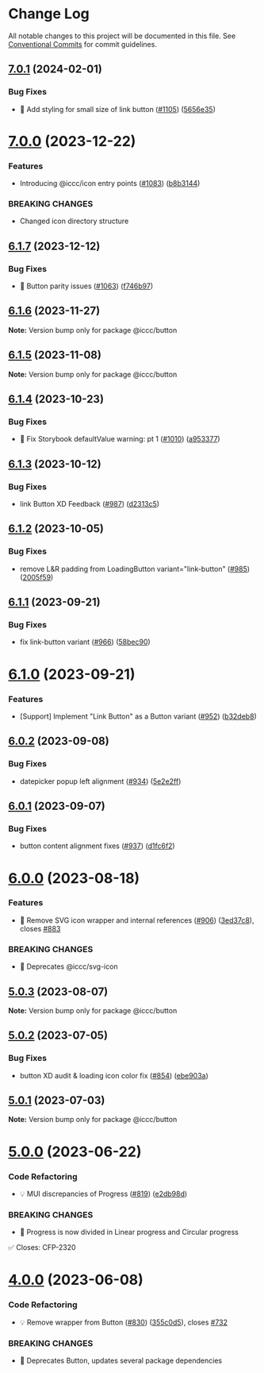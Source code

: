 # Change Log

All notable changes to this project will be documented in this file.
See [Conventional Commits](https://conventionalcommits.org) for commit guidelines.

## [7.0.1](https://git.autodesk.com/dpe/iccc/compare/@iccc/button@7.0.0...@iccc/button@7.0.1) (2024-02-01)


### Bug Fixes

* 🐛 Add styling for small size of link button ([#1105](https://git.autodesk.com/dpe/iccc/issues/1105)) ([5656e35](https://git.autodesk.com/dpe/iccc/commits/5656e35eddc846d6c114754a74289fa96d3b88da))





# [7.0.0](https://git.autodesk.com/dpe/iccc/compare/@iccc/button@6.1.7...@iccc/button@7.0.0) (2023-12-22)


### Features

* Introducing @iccc/icon entry points ([#1083](https://git.autodesk.com/dpe/iccc/issues/1083)) ([b8b3144](https://git.autodesk.com/dpe/iccc/commits/b8b3144c5673221a119c4f9d30e552f959fdc51a))


### BREAKING CHANGES

* Changed icon directory structure





## [6.1.7](https://git.autodesk.com/dpe/iccc/compare/@iccc/button@6.1.6...@iccc/button@6.1.7) (2023-12-12)


### Bug Fixes

* 🐛 Button parity issues ([#1063](https://git.autodesk.com/dpe/iccc/issues/1063)) ([f746b97](https://git.autodesk.com/dpe/iccc/commits/f746b97e50cdb4d3b0087f2511b4006b97096315))





## [6.1.6](https://git.autodesk.com/dpe/iccc/compare/@iccc/button@6.1.5...@iccc/button@6.1.6) (2023-11-27)

**Note:** Version bump only for package @iccc/button





## [6.1.5](https://git.autodesk.com/dpe/iccc/compare/@iccc/button@6.1.4...@iccc/button@6.1.5) (2023-11-08)

**Note:** Version bump only for package @iccc/button





## [6.1.4](https://git.autodesk.com//dpe/iccc/compare/@iccc/button@6.1.3...@iccc/button@6.1.4) (2023-10-23)


### Bug Fixes

* 🐛 Fix Storybook defaultValue warning: pt 1 ([#1010](https://git.autodesk.com//dpe/iccc/issues/1010)) ([a953377](https://git.autodesk.com//dpe/iccc/commits/a95337700e2c77afd3a4cbc7648b811c05488b2f))





## [6.1.3](https://git.autodesk.com//dpe/iccc/compare/@iccc/button@6.1.2...@iccc/button@6.1.3) (2023-10-12)


### Bug Fixes

* link Button XD Feedback ([#987](https://git.autodesk.com//dpe/iccc/issues/987)) ([d2313c5](https://git.autodesk.com//dpe/iccc/commits/d2313c582565d3d128bd70780791c98093b2f6b1))





## [6.1.2](https://git.autodesk.com//dpe/iccc/compare/@iccc/button@6.1.1...@iccc/button@6.1.2) (2023-10-05)


### Bug Fixes

* remove L&R padding from LoadingButton variant="link-button" ([#985](https://git.autodesk.com//dpe/iccc/issues/985)) ([2005f59](https://git.autodesk.com//dpe/iccc/commits/2005f59656e5b61094ac32d046c6735e9ca3bb7c))





## [6.1.1](https://git.autodesk.com//dpe/iccc/compare/@iccc/button@6.1.0...@iccc/button@6.1.1) (2023-09-21)


### Bug Fixes

* fix link-button variant ([#966](https://git.autodesk.com//dpe/iccc/issues/966)) ([58bec90](https://git.autodesk.com//dpe/iccc/commits/58bec90148ff4a1f7c058fffc5f937d561ff317c))





# [6.1.0](https://git.autodesk.com//dpe/iccc/compare/@iccc/button@6.0.2...@iccc/button@6.1.0) (2023-09-21)


### Features

* [Support] Implement "Link Button" as a Button variant ([#952](https://git.autodesk.com//dpe/iccc/issues/952)) ([b32deb8](https://git.autodesk.com//dpe/iccc/commits/b32deb8579033d7d105aed21cbee9dd2758b932f))





## [6.0.2](https://git.autodesk.com//dpe/iccc/compare/@iccc/button@6.0.1...@iccc/button@6.0.2) (2023-09-08)


### Bug Fixes

* datepicker popup left alignment ([#934](https://git.autodesk.com//dpe/iccc/issues/934)) ([5e2e2ff](https://git.autodesk.com//dpe/iccc/commits/5e2e2ff75c285a8fa3f961d86c81d5e8ba14611b))





## [6.0.1](https://git.autodesk.com//dpe/iccc/compare/@iccc/button@6.0.0...@iccc/button@6.0.1) (2023-09-07)


### Bug Fixes

* button content alignment fixes ([#937](https://git.autodesk.com//dpe/iccc/issues/937)) ([d1fc6f2](https://git.autodesk.com//dpe/iccc/commits/d1fc6f21786208f36f6b73deda49f632d1a9645e))





# [6.0.0](https://git.autodesk.com//dpe/iccc/compare/@iccc/button@5.0.3...@iccc/button@6.0.0) (2023-08-18)


### Features

* 🎸 Remove SVG icon wrapper and internal references ([#906](https://git.autodesk.com//dpe/iccc/issues/906)) ([3ed37c8](https://git.autodesk.com//dpe/iccc/commits/3ed37c8b72dc830fcc62f50e86f01d2b039492e6)), closes [#883](https://git.autodesk.com//dpe/iccc/issues/883)


### BREAKING CHANGES

* 🧨 Deprecates @iccc/svg-icon





## [5.0.3](https://git.autodesk.com//dpe/iccc/compare/@iccc/button@5.0.2...@iccc/button@5.0.3) (2023-08-07)

**Note:** Version bump only for package @iccc/button





## [5.0.2](https://git.autodesk.com//dpe/iccc/compare/@iccc/button@5.0.1...@iccc/button@5.0.2) (2023-07-05)


### Bug Fixes

* button XD audit & loading icon color fix ([#854](https://git.autodesk.com//dpe/iccc/issues/854)) ([ebe903a](https://git.autodesk.com//dpe/iccc/commits/ebe903ad626e555bcd88adb6c818cdcae63c30cc))





## [5.0.1](https://git.autodesk.com//dpe/iccc/compare/@iccc/button@5.0.0...@iccc/button@5.0.1) (2023-07-03)

**Note:** Version bump only for package @iccc/button





# [5.0.0](https://git.autodesk.com//dpe/iccc/compare/@iccc/button@4.0.0...@iccc/button@5.0.0) (2023-06-22)


### Code Refactoring

* 💡 MUI discrepancies of Progress ([#819](https://git.autodesk.com//dpe/iccc/issues/819)) ([e2db98d](https://git.autodesk.com//dpe/iccc/commits/e2db98d25bde8ba83e2eaa785e6121ebc6659887))


### BREAKING CHANGES

* 🧨 Progress is now divided in Linear progress and Circular progress

✅ Closes: CFP-2320





# [4.0.0](https://git.autodesk.com//dpe/iccc/compare/@iccc/button@3.0.0...@iccc/button@4.0.0) (2023-06-08)


### Code Refactoring

* 💡 Remove wrapper from Button ([#830](https://git.autodesk.com//dpe/iccc/issues/830)) ([355c0d5](https://git.autodesk.com//dpe/iccc/commits/355c0d5f87344139f1635f55c3cd8397be6a360e)), closes [#732](https://git.autodesk.com//dpe/iccc/issues/732)


### BREAKING CHANGES

* 🧨 Deprecates Button, updates several package dependencies
